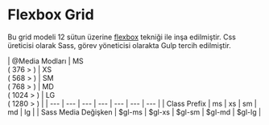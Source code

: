 # Flexbox Grid
Bu grid modeli 12 sütun üzerine [flexbox](http://www.w3schools.com/css/css3_flexbox.asp) tekniği ile inşa edilmiştir. Css üreticisi olarak Sass, görev yöneticisi olarakta Gulp tercih edilmiştir.

| @Media Modları  | MS <br> ( 376 > )  | XS <br> ( 568 > ) | SM <br> ( 768 > )  |   MD <br> ( 1024 > )  |  LG <br> ( 1280 > )  |
| --- | --- | --- | --- | --- | --- | --- |
| Class Prefix         |   ms   | xs   |  sm  |  md  |  lg  |
| Sass Media Değişken  |   $gl-ms  |  $gl-xs  |  $gl-sm  |  $gl-md  | $gl-lg  |

